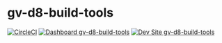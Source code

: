 # gv-d8-build-tools

[![CircleCI](https://circleci.com/gh/geraldvillorente/gv-d8-build-tools.svg?style=shield)](https://circleci.com/gh/geraldvillorente/gv-d8-build-tools)
[![Dashboard gv-d8-build-tools](https://img.shields.io/badge/dashboard-gv_d8_build_tools-yellow.svg)](https://dashboard.pantheon.io/sites/033fcd7f-cace-438a-b7a5-661f1c9c0121#dev/code)
[![Dev Site gv-d8-build-tools](https://img.shields.io/badge/site-gv_d8_build_tools-blue.svg)](http://dev-gv-d8-build-tools.pantheonsite.io/)